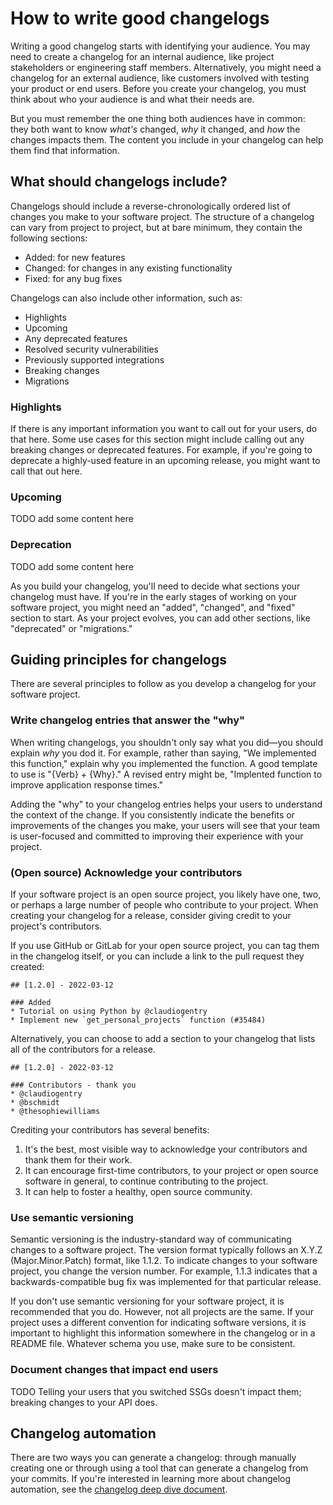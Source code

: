 # How to write good changelogs 

Writing a good changelog starts with identifying your audience. You may need to create a changelog for an internal audience, like project stakeholders or engineering staff members. Alternatively, you might need a changelog for an external audience, like customers involved with testing your product or end users. Before you create your changelog, you must think about who your audience is and what their needs are. 

But you must remember the one thing both audiences have in common: they both want to know *what's* changed, *why* it changed, and *how* the changes impacts them. The content you include in your changelog can help them find that information.

## What should changelogs include?

Changelogs should include a reverse-chronologically ordered list of changes you make to your software project. The structure of a changelog can vary from project to project, but at bare minimum, they contain the following sections:

* Added: for new features
* Changed: for changes in any existing functionality 
* Fixed: for any bug fixes

Changelogs can also include other information, such as:

* Highlights
* Upcoming
* Any deprecated features
* Resolved security vulnerabilities
* Previously supported integrations 
* Breaking changes
* Migrations

### Highlights

If there is any important information you want to call out for your users, do that here. Some use cases for this section might include calling out any breaking changes or deprecated features. For example, if you're going to deprecate a highly-used feature in an upcoming release, you might want to call that out here. 

### Upcoming

TODO add some content here

### Deprecation

TODO add some content here

As you build your changelog, you'll need to decide what sections your changelog must have. If you're in the early stages of working on your software project, you might need an "added", "changed", and "fixed" section to start. As your project evolves, you can add other sections, like "deprecated" or "migrations." 

## Guiding principles for changelogs 

There are several principles to follow as you develop a changelog for your software project.

### Write changelog entries that answer the "why"

When writing changelogs, you shouldn't only say what you did—you should explain *why* you dod it. For example, rather than saying, "We implemented this function," explain why you implemented the function. A good template to use is "{Verb} + {Why}." A revised entry might be, "Implented function to improve application response times." 

Adding the "why" to your changelog entries helps your users to understand the context of the change. If you consistently indicate the benefits or improvements of the changes you make, your users will see that your team is user-focused and committed to improving their experience with your project.

### (Open source) Acknowledge your contributors

If your software project is an open source project, you likely have one, two, or perhaps a large number of people who contribute to your project. When creating your changelog for a release, consider giving credit to your project's contributors. 

If you use GitHub or GitLab for your open source project, you can tag them in the changelog itself, or you can include a link to the pull request they created:

```
## [1.2.0] - 2022-03-12

### Added
* Tutorial on using Python by @claudiogentry
* Implement new `get_personal_projects` function (#35484)
```

Alternatively, you can choose to add a section to your changelog that lists all of the contributors for a release.

```
## [1.2.0] - 2022-03-12

### Contributors - thank you
* @claudiogentry
* @bschmidt
* @thesophiewilliams
```

Crediting your contributors has several benefits:

1. It's the best, most visible way to acknowledge your contributors and thank them for their work. 
2. It can encourage first-time contributors, to your project or open source software in general, to continue contributing to the project. 
3. It can help to foster a healthy, open source community. 

### Use semantic versioning

Semantic versioning is the industry-standard way of communicating changes to a software project. The version format typically follows an X.Y.Z (Major.Minor.Patch) format, like 1.1.2. To indicate changes to your software project, you change the version number. For example, 1.1.3 indicates that a backwards-compatible bug fix was implemented for that particular release. 

If you don't use semantic versioning for your software project, it is recommended that you do. However, not all projects are the same. If your project uses a different convention for indicating software versions, it is important to highlight this information somewhere in the changelog or in a README file. Whatever schema you use, make sure to be consistent.

### Document changes that impact end users

TODO Telling your users that you switched SSGs doesn't impact them; breaking changes to your API does. 

## Changelog automation

There are two ways you can generate a changelog: through manually creating one or through using a tool that can generate a changelog from your commits. If you're interested in learning more about changelog automation, see the [changelog deep dive document](changelog-deep-dive-guide.md).